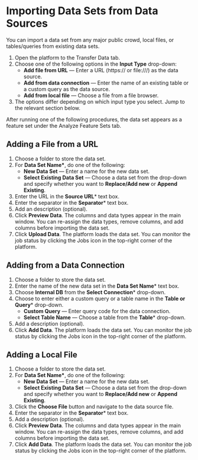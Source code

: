 # Importing Data Sets from Data Sources

You can import a data set from any major public crowd, local files, or tables/queries from existing data sets.

1. Open the platform to the Transfer Data tab.
2. Choose one of the following options in the **Input Type** drop-down:
   - **Add file from URL** &mdash; Enter a URL (https:// or file:///) as the data source.
   - **Add from data connection** &mdash; Enter the name of an existing table or a custom query as the data source. 
   - **Add from local file** &mdash; Choose a file from a file browser. 
3. The options differ depending on which input type you select. Jump to the relevant section below.

After running one of the following procedures, the data set appears as a feature set under the Analyze Feature Sets tab.

## Adding a File from a URL
1. Choose a folder to store the data set.
2. For **Data Set Name\***, do one of the following:
   - **New Data Set** &mdash; Enter a name for the new data set.
   - **Select Existing Data Set** &mdash; Choose a data set from the drop-down and specify whether you want to **Replace/Add new** or **Append Existing**.
3. Enter the URL in the **Source URL*** text box.
4. Enter the separator in the **Separator*** text box.
5. Add an description (optional).
6. Click **Preview Data**.
   The columns and data types appear in the main window. You can re-assign the data types, remove columns, and add columns before importing the data set.
7. Click **Upload Data**.
   The platform loads the data set. You can monitor the job status by clicking the Jobs icon in the top-right corner of the platform.
   
## Adding from a Data Connection
1. Choose a folder to store the data set.
2. Enter the name of the new data set in the **Data Set Name*** text box.
3. Choose **Internal DB** from the **Select Connection*** drop-down.
4. Choose to enter either a custom query or a table name in the **Table or Query*** drop-down.
   - **Custom Query** &mdash; Enter query code for the data connection.
   - **Select Table Name** &mdash; Choose a table from the **Table*** drop-down.
5. Add a description (optional).
6. Click **Add Data**.
   The platform loads the data set. You can monitor the job status by clicking the Jobs icon in the top-right corner of the platform.
   
## Adding a Local File
1. Choose a folder to store the data set.
2. For **Data Set Name\***, do one of the following:
   - **New Data Set** &mdash; Enter a name for the new data set.
   - **Select Existing Data Set** &mdash; Choose a data set from the drop-down and specify whether you want to **Replace/Add new** or **Append Existing**.
3. Click the **Choose File** button and navigate to the data source file.
4. Enter the separator in the **Separator*** text box.
5. Add a description (optional).
6. Click **Preview Data**.
   The columns and data types appear in the main window. You can re-assign the data types, remove columns, and add columns before importing the data set.
7. Click **Add Data**.
   The platform loads the data set. You can monitor the job status by clicking the Jobs icon in the top-right corner of the platform.

